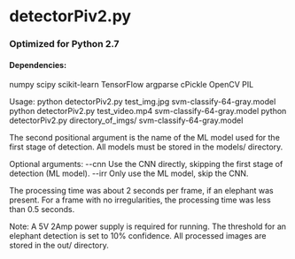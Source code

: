 <h1>detectorPiv2.py</h1>

<h3>Optimized for Python 2.7</h3>

<h4>Dependencies:</h4>
numpy
scipy
scikit-learn
TensorFlow
argparse
cPickle
OpenCV
PIL

Usage:
	python detectorPiv2.py test_img.jpg svm-classify-64-gray.model
	python detectorPiv2.py test_video.mp4 svm-classify-64-gray.model
	python detectorPiv2.py directory_of_imgs/ svm-classify-64-gray.model
	
The second positional argument is the name of the ML model used for the first stage of detection. All models must be stored in the models/ directory.

Optional arguments:
	--cnn      Use the CNN directly, skipping the first stage of detection (ML model).
	--irr         Only use the ML model, skip the CNN.




The processing time was about 2 seconds per frame, if an elephant was present.
For a frame with no irregularities, the processing time was less than 0.5 seconds.

Note:
	A 5V 2Amp power supply is required for running.
	The threshold for an elephant detection is set to 10% confidence.
	All processed images are stored in the out/ directory.
